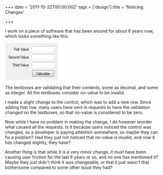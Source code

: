 +++
date = '2011-10-22T00:00:00Z'
tags = ['design']
title = 'Noticing Changes'

+++

I work on a piece of software that has been around for about 6 years now, which looks something like this:

![Control][1]

The textboxes are validating that their contents, some as decimal, and some as integer.  All the textboxes consider no-value to be invalid.

I made a slight change to the control, which was to add a new row.  Since adding that row, many users have sent in requests to have the validation changed on the textboxes, so that no-value is considered to be zero.

Now while I have no problem in making the change, I do however wonder what caused all the requests.  Is it because users noticed the control was changed, so a developer is paying attention somewhere, so maybe they can fix a problem?  Had they just not noticed that no-value is invalid, and now it has changed slightly, they have?

Another thing is that while it is a very minor change, it must have been causing user friction for the last 6 years or so, and no one has mentioned it?  Maybe they just didn't think it was changeable, or that it just wasn't that bothersome compared to some other issue they had?

[1]: form-validation.jpg